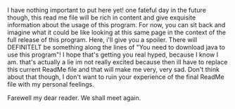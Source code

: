 I have nothing important to put here yet! one fateful day in the future though, this read me file will be rich
in content and give exquisite information about the usage of this program. For now, you can sit back and imagine
what it could be like looking at this same page in the context of the full release of this program. Here, i'll
give you a spoiler. There will DEFINITELT be something along the lines of "You need to download java to use this program"!
I hope that's getting you real hyped, because I know I am. that's actually a lie im not really excited because then
ill have to replace this current ReadMe file and that will make me very, very sad. Don't think about that though,
I don't want to ruin your experience of the final ReadMe file with my personal feelings.

Farewell my dear reader. We shall meet again.
